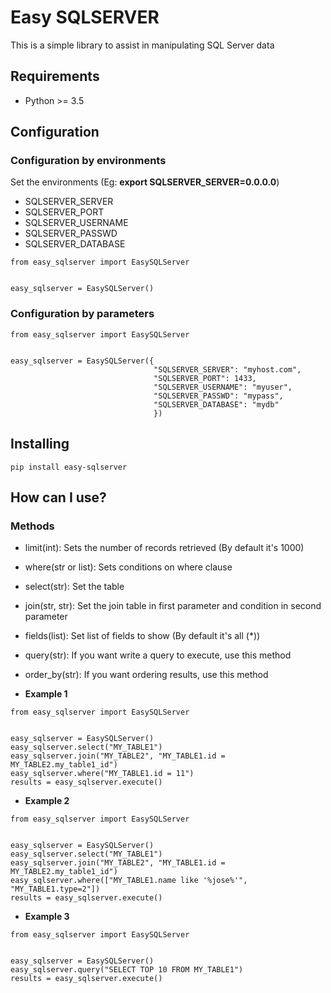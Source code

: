 # Easy SQLSERVER

This is a simple library to assist in manipulating SQL Server data

## Requirements

* Python >= 3.5

## Configuration
### Configuration by environments
Set the environments (Eg: **export SQLSERVER_SERVER=0.0.0.0**)
  * SQLSERVER_SERVER
  * SQLSERVER_PORT
  * SQLSERVER_USERNAME
  * SQLSERVER_PASSWD
  * SQLSERVER_DATABASE
```
from easy_sqlserver import EasySQLServer


easy_sqlserver = EasySQLServer()
```
### Configuration by parameters
```
from easy_sqlserver import EasySQLServer


easy_sqlserver = EasySQLServer({
                                "SQLSERVER_SERVER": "myhost.com",
                                "SQLSERVER_PORT": 1433,
                                "SQLSERVER_USERNAME": "myuser",
                                "SQLSERVER_PASSWD": "mypass",
                                "SQLSERVER_DATABASE": "mydb"
                                })
```

## Installing
```
pip install easy-sqlserver
```

## How can I use?

### Methods

 * limit(int): Sets the number of records retrieved (By default it's 1000)
 * where(str or list): Sets conditions on where clause
 * select(str): Set the table
 * join(str, str): Set the join table in first parameter and condition in second parameter
 * fields(list): Set list of fields to show (By default it's all (*))
 * query(str): If you want write a query to execute, use this method
 * order_by(str): If you want ordering results, use this method

* **Example 1**
```
from easy_sqlserver import EasySQLServer


easy_sqlserver = EasySQLServer()
easy_sqlserver.select("MY_TABLE1")
easy_sqlserver.join("MY_TABLE2", "MY_TABLE1.id = MY_TABLE2.my_table1_id")
easy_sqlserver.where("MY_TABLE1.id = 11")
results = easy_sqlserver.execute()
```
* **Example 2**
```
from easy_sqlserver import EasySQLServer


easy_sqlserver = EasySQLServer()
easy_sqlserver.select("MY_TABLE1")
easy_sqlserver.join("MY_TABLE2", "MY_TABLE1.id = MY_TABLE2.my_table1_id")
easy_sqlserver.where(["MY_TABLE1.name like '%jose%'", "MY_TABLE1.type=2"])
results = easy_sqlserver.execute()
```

* **Example 3**
```
from easy_sqlserver import EasySQLServer


easy_sqlserver = EasySQLServer()
easy_sqlserver.query("SELECT TOP 10 FROM MY_TABLE1")
results = easy_sqlserver.execute()
```